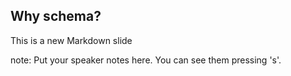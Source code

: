 ##  Why schema?

This is a new Markdown slide

note:
    Put your speaker notes here.
    You can see them pressing 's'.
